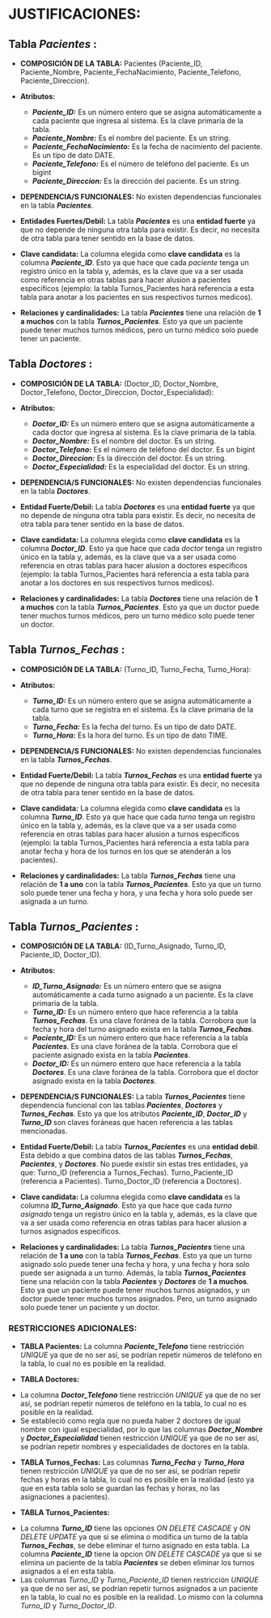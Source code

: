 # JUSTIFICACIONES:

## Tabla ***Pacientes*** :

* **COMPOSICIÓN DE LA TABLA:** Pacientes (Paciente_ID, Paciente_Nombre, Paciente_FechaNacimiento, Paciente_Telefono, Paciente_Direccion).

* **Atributos:** 
    * ***Paciente_ID:*** Es un número entero que se asigna automáticamente a cada paciente que ingresa al sistema. Es la clave primaria de la tabla.
    * ***Paciente_Nombre:*** Es el nombre del paciente. Es un string.
    * ***Paciente_FechaNacimiento:*** Es la fecha de nacimiento del paciente. Es un tipo de dato DATE.
    * ***Paciente_Telefono:*** Es el número de teléfono del paciente. Es un bigint
    * ***Paciente_Direccion:*** Es la dirección del paciente. Es un string.
 
* **DEPENDENCIA/S FUNCIONALES:** No existen dependencias funcionales en la tabla ***Pacientes***.

* **Entidades Fuertes/Debil:** La tabla ***Pacientes*** es una **entidad fuerte** ya que no depende de ninguna otra tabla para existir. Es decir, no necesita de otra tabla para tener sentido en la base de datos.

* **Clave candidata:** La columna elegida como **clave candidata** es la columna ***Paciente_ID***. Esto ya que hace que cada *paciente* tenga un registro único en la tabla y, además, es la clave que va a ser usada como referencia en otras tablas para hacer alusion a pacientes especificos (ejemplo: la tabla Turnos_Pacientes hará referencia a esta tabla para anotar a los pacientes en sus respectivos turnos medicos).

* **Relaciones y cardinalidades:** La tabla ***Pacientes*** tiene una relación de **1 a muchos** con la tabla ***Turnos_Pacientes***. Esto ya que un paciente puede tener muchos turnos médicos, pero un turno médico solo puede tener un paciente.


  
## Tabla ***Doctores*** :

* **COMPOSICIÓN DE LA TABLA:**  (Doctor_ID, Doctor_Nombre, Doctor_Telefono, Doctor_Direccion, Doctor_Especialidad):

* **Atributos:** 
    * ***Doctor_ID:*** Es un número entero que se asigna automáticamente a cada doctor que ingresa al sistema. Es la clave primaria de la tabla.
    * ***Doctor_Nombre:*** Es el nombre del doctor. Es un string.
    * ***Doctor_Telefono:*** Es el número de teléfono del doctor. Es un bigint
    * ***Doctor_Direccion:*** Es la dirección del doctor. Es un string.
    * ***Doctor_Especialidad:*** Es la especialidad del doctor. Es un string.

* **DEPENDENCIA/S FUNCIONALES:** No existen dependencias funcionales en la tabla ***Doctores***.

* **Entidad Fuerte/Debil:** La tabla ***Doctores*** es una **entidad fuerte** ya que no depende de ninguna otra tabla para existir. Es decir, no necesita de otra tabla para tener sentido en la base de datos.

* **Clave candidata:** La columna elegida como **clave candidata** es la columna ***Doctor_ID***. Esto ya que hace que cada *doctor* tenga un registro único en la tabla y, además, es la clave que va a ser usada como referencia en otras tablas para hacer alusion a doctores especificos (ejemplo: la tabla Turnos_Pacientes hará referencia a esta tabla para anotar a los doctores en sus respectivos turnos medicos).

* **Relaciones y cardinalidades:** La tabla ***Doctores*** tiene una relación de **1 a muchos** con la tabla ***Turnos_Pacientes***. Esto ya que un doctor puede tener muchos turnos médicos, pero un turno médico solo puede tener un doctor.

## Tabla ***Turnos_Fechas*** :

* **COMPOSICIÓN DE LA TABLA:**  (Turno_ID, Turno_Fecha, Turno_Hora):

* **Atributos:** 
    * ***Turno_ID:*** Es un número entero que se asigna automáticamente a cada turno que se registra en el sistema. Es la clave primaria de la tabla.
    * ***Turno_Fecha:*** Es la fecha del turno. Es un tipo de dato DATE.
    * ***Turno_Hora:*** Es la hora del turno. Es un tipo de dato TIME.
  
* **DEPENDENCIA/S FUNCIONALES:** No existen dependencias funcionales en la tabla ***Turnos_Fechas***.

* **Entidad Fuerte/Debil:** La tabla ***Turnos_Fechas*** es una **entidad fuerte** ya que no depende de ninguna otra tabla para existir. Es decir, no necesita de otra tabla para tener sentido en la base de datos.

* **Clave candidata:** La columna elegida como **clave candidata** es la columna ***Turno_ID***. Esto ya que hace que cada *turno* tenga un registro único en la tabla y, además, es la clave que va a ser usada como referencia en otras tablas para hacer alusion a turnos especificos (ejemplo: la tabla Turnos_Pacientes hará referencia a esta tabla para anotar fecha y hora de los turnos en los que se atenderán a los pacientes).

* **Relaciones y cardinalidades:** La tabla ***Turnos_Fechas*** tiene una relación de **1 a uno** con la tabla ***Turnos_Pacientes***. Esto ya que un turno solo puede tener una fecha y hora, y una fecha y hora solo puede ser asignada a un turno.

## Tabla ***Turnos_Pacientes*** :

* **COMPOSICIÓN DE LA TABLA:**  (ID_Turno_Asignado, Turno_ID, Paciente_ID, Doctor_ID).
  
* **Atributos:** 
    * ***ID_Turno_Asignado:*** Es un número entero que se asigna automáticamente a cada turno asignado a un paciente. Es la clave primaria de la tabla.
    * ***Turno_ID:*** Es un número entero que hace referencia a la tabla ***Turnos_Fechas***. Es una clave foránea de la tabla. Corrobora que la fecha y hora del turno asignado exista en la tabla ***Turnos_Fechas***.
    * ***Paciente_ID:*** Es un número entero que hace referencia a la tabla ***Pacientes***. Es una clave foránea de la tabla. Corrobora que el paciente asignado exista en la tabla ***Pacientes***.
    * ***Doctor_ID:*** Es un número entero que hace referencia a la tabla ***Doctores***. Es una clave foránea de la tabla. Corrobora que el doctor asignado exista en la tabla ***Doctores***.
  
* **DEPENDENCIA/S FUNCIONALES:** La tabla ***Turnos_Pacientes*** tiene dependencia funcional con las tablas ***Pacientes***, ***Doctores*** y ***Turnos_Fechas***. Esto ya que los atributos ***Paciente_ID***, ***Doctor_ID*** y ***Turno_ID*** son claves foráneas que hacen referencia a las tablas mencionadas.

* **Entidad Fuerte/Debil:** La tabla ***Turnos_Pacientes*** es una **entidad debil**. Esta debido a que combina datos de las tablas ***Turnos_Fechas***, ***Pacientes***, y ***Doctores***. No puede existir sin estas tres entidades, ya que:
    Turno_ID (referencia a Turnos_Fechas).
    Turno_Paciente_ID (referencia a Pacientes).
    Turno_Doctor_ID (referencia a Doctores).

* **Clave candidata:** La columna elegida como **clave candidata** es la columna ***ID_Turno_Asignado***. Esto ya que hace que cada *turno asignado* tenga un registro único en la tabla y, además, es la clave que va a ser usada como referencia en otras tablas para hacer alusion a turnos asignados especificos.

* **Relaciones y cardinalidades:** La tabla ***Turnos_Pacientes*** tiene una relación de **1 a uno** con la tabla ***Turnos_Fechas***. Esto ya que un turno asignado solo puede tener una fecha y hora, y una fecha y hora solo puede ser asignada a un turno. Además, la tabla ***Turnos_Pacientes*** tiene una relación con la tabla ***Pacientes*** y ***Doctores*** de **1 a muchos**. Esto ya que un paciente puede tener muchos turnos asignados, y un doctor puede tener muchos turnos asignados. Pero, un turno asignado solo puede tener un paciente y un doctor.


### RESTRICCIONES ADICIONALES:

* **TABLA Pacientes:** La columna ***Paciente_Telefono*** tiene restricción *UNIQUE* ya que de no ser así, se podrían repetir números de teléfono en la tabla, lo cual no es posible en la realidad.

* **TABLA Doctores:** 
- La columna ***Doctor_Telefono*** tiene restricción *UNIQUE* ya que de no ser así, se podrían repetir números de teléfono en la tabla, lo cual no es posible en la realidad.
- Se estableció como regla que no pueda haber 2 doctores de igual nombre con igual especialidad, por lo que las columnas ***Doctor_Nombre*** y ***Doctor_Especialidad*** tienen restricción *UNIQUE* ya que de no ser así, se podrían repetir nombres y especialidades de doctores en la tabla.

* **TABLA Turnos_Fechas:** Las columnas ***Turno_Fecha*** y ***Turno_Hora*** tienen restricción *UNIQUE* ya que de no ser así, se podrían repetir fechas y horas en la tabla, lo cual no es posible en la realidad (esto ya que en esta tabla solo se guardan las fechas y horas, no las asignaciones a pacientes).

* **TABLA Turnos_Pacientes:** 
- La columna ***Turno_ID*** tiene las opciones *ON DELETE CASCADE* y *ON DELETE UPDATE* ya que si se elimina o modifica un turno de la tabla ***Turnos_Fechas***, se debe eliminar el turno asignado en esta tabla. La columna ***Paciente_ID*** tiene la opcion *ON DELETE CASCADE* ya que si se elimina un paciente de la tabla ***Pacientes*** se deben eliminar los turnos asignados a el en esta tabla.
- Las columnas *Turno_ID* y *Turno_Paciente_ID* tienen restricción *UNIQUE* ya que de no ser así, se podrían repetir turnos asignados a un paciente en la tabla, lo cual no es posible en la realidad. Lo mismo con la columna *Turno_ID* y *Turno_Doctor_ID*.








